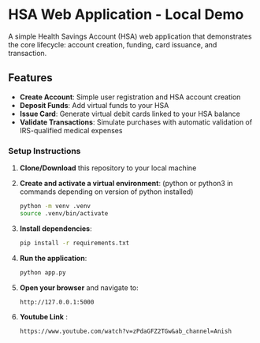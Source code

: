 # HSA Web Application - Local Demo

A simple Health Savings Account (HSA) web application that demonstrates the core lifecycle: account creation, funding, card issuance, and transaction.

## Features

- **Create Account**: Simple user registration and HSA account creation
- **Deposit Funds**: Add virtual funds to your HSA
- **Issue Card**: Generate virtual debit cards linked to your HSA balance
- **Validate Transactions**: Simulate purchases with automatic validation of IRS-qualified medical expenses



### Setup Instructions

1. **Clone/Download** this repository to your local machine

2. **Create and activate a virtual environment**: (python or python3 in commands depending on version of python installed)
   ```bash
   python -m venv .venv
   source .venv/bin/activate   
   ```

3. **Install dependencies**:
   ```bash
   pip install -r requirements.txt
   ```

4. **Run the application**:
   ```bash
   python app.py
   ```

5. **Open your browser** and navigate to:
   ```
   http://127.0.0.1:5000
   ```

6. **Youtube Link** :
   ```
   https://www.youtube.com/watch?v=zPdaGFZ2TGw&ab_channel=Anish
   ```
